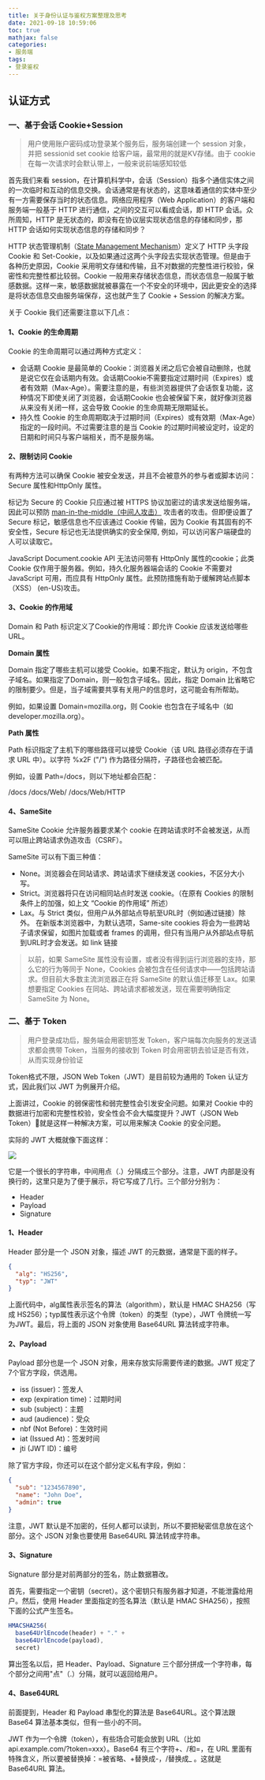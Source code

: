 ```yaml
---
title: 关于身份认证与鉴权方案整理及思考
date: 2021-09-18 10:59:06
toc: true
mathjax: false
categories: 
- 服务端
tags:
- 登录鉴权
---
```


## 认证方式

### 一、基于会话 Cookie+Session

> 用户使用账户密码成功登录某个服务后，服务端创建一个 session 对象，并把 sessionid set cookie 给客户端，最常用的就是KV存储。由于 cookie 在每一次请求时会默认带上，一般来说前端感知较低

首先我们来看 session，在计算机科学中，会话（Session）指多个通信实体之间的一次临时和互动的信息交换。会话通常是有状态的，这意味着通信的实体中至少有一方需要保存当时的状态信息。网络应用程序（Web Application）的客户端和服务端一般基于 HTTP 进行通信，之间的交互可以看成会话，即 HTTP 会话。众所周知，HTTP 是无状态的，即没有在协议层实现状态信息的存储和同步，那 HTTP 会话如何实现状态信息的存储和同步？

<!-- more -->

HTTP 状态管理机制（[State Management Mechanism](https://tools.ietf.org/html/rfc6265)）定义了 HTTP 头字段 Cookie 和 Set-Cookie，以及如果通过这两个头字段去实现状态管理。但是由于各种历史原因，Cookie 采用明文存储和传输，且不对数据的完整性进行校验，保密性和完整性都比较弱。Cookie 一般用来存储状态信息，而状态信息一般属于敏感数据。这样一来，敏感数据就被暴露在一个不安全的环境中，因此更安全的选择是将状态信息交由服务端保存，这也就产生了 Cookie + Session 的解决方案。

关于 Cookie 我们还需要注意以下几点：

#### 1、Cookie 的生命周期

Cookie 的生命周期可以通过两种方式定义：

- 会话期 Cookie 是最简单的 Cookie：浏览器关闭之后它会被自动删除，也就是说它仅在会话期内有效。会话期Cookie不需要指定过期时间（Expires）或者有效期（Max-Age）。需要注意的是，有些浏览器提供了会话恢复功能，这种情况下即使关闭了浏览器，会话期Cookie 也会被保留下来，就好像浏览器从来没有关闭一样，这会导致 Cookie 的生命周期无限期延长。
- 持久性 Cookie 的生命周期取决于过期时间（Expires）或有效期（Max-Age）指定的一段时间。不过需要注意的是当 Cookie 的过期时间被设定时，设定的日期和时间只与客户端相关，而不是服务端。

#### 2、限制访问 Cookie

有两种方法可以确保 Cookie 被安全发送，并且不会被意外的参与者或脚本访问：Secure 属性和HttpOnly 属性。

标记为 Secure 的 Cookie 只应通过被 HTTPS 协议加密过的请求发送给服务端，因此可以预防 [man-in-the-middle（中间人攻击）](https://developer.mozilla.org/zh-CN/docs/Glossary/MitM) 攻击者的攻击。但即便设置了 Secure 标记，敏感信息也不应该通过 Cookie 传输，因为 Cookie 有其固有的不安全性，Secure 标记也无法提供确实的安全保障, 例如，可以访问客户端硬盘的人可以读取它。

JavaScript Document.cookie API 无法访问带有 HttpOnly 属性的cookie；此类 Cookie 仅作用于服务器。例如，持久化服务器端会话的 Cookie 不需要对 JavaScript 可用，而应具有 HttpOnly 属性。此预防措施有助于缓解跨站点脚本（XSS） (en-US)攻击。

#### 3、Cookie 的作用域

Domain 和 Path 标识定义了Cookie的作用域：即允许 Cookie 应该发送给哪些URL。

**Domain 属性**

Domain 指定了哪些主机可以接受 Cookie。如果不指定，默认为 origin，不包含子域名。如果指定了Domain，则一般包含子域名。因此，指定 Domain 比省略它的限制要少。但是，当子域需要共享有关用户的信息时，这可能会有所帮助。 

例如，如果设置 Domain=mozilla.org，则 Cookie 也包含在子域名中（如developer.mozilla.org）。

**Path 属性**

Path 标识指定了主机下的哪些路径可以接受 Cookie（该 URL 路径必须存在于请求 URL 中）。以字符 %x2F ("/") 作为路径分隔符，子路径也会被匹配。

例如，设置 Path=/docs，则以下地址都会匹配：

/docs
/docs/Web/
/docs/Web/HTTP

#### 4、SameSite

SameSite Cookie 允许服务器要求某个 cookie 在跨站请求时不会被发送，从而可以阻止跨站请求伪造攻击（CSRF）。

SameSite 可以有下面三种值：

- None。浏览器会在同站请求、跨站请求下继续发送 cookies，不区分大小写。
- Strict。浏览器将只在访问相同站点时发送 cookie。（在原有 Cookies 的限制条件上的加强，如上文 “Cookie 的作用域” 所述）
- Lax。与 Strict 类似，但用户从外部站点导航至URL时（例如通过链接）除外。 在新版本浏览器中，为默认选项，Same-site cookies 将会为一些跨站子请求保留，如图片加载或者 frames 的调用，但只有当用户从外部站点导航到URL时才会发送。如 link 链接

> 以前，如果 SameSite 属性没有设置，或者没有得到运行浏览器的支持，那么它的行为等同于 None，Cookies 会被包含在任何请求中——包括跨站请求。但目前大多数主流浏览器正在将 SameSite 的默认值迁移至 Lax。如果想要指定 Cookies 在同站、跨站请求都被发送，现在需要明确指定 SameSite 为 None。

### 二、基于 Token

> 用户登录成功后，服务端会用密钥签发 Token，客户端每次向服务的发送请求都会携带 Token，当服务的接收到 Token 时会用密钥去验证是否有效，从而实现身份验证

Token格式不限，JSON Web Token（JWT）是目前较为通用的 Token 认证方式，因此我们以 JWT 为例展开介绍。

上面讲过，Cookie 的弱保密性和弱完整性会引发安全问题。如果对 Cookie 中的数据进行加密和完整性校验，安全性会不会大幅度提升？JWT（JSON Web Token）就是这样一种解决方案，可以用来解决 Cookie 的安全问题。

实际的 JWT 大概就像下面这样：

<img src="/assets/authority/01.png">

它是一个很长的字符串，中间用点（.）分隔成三个部分。注意，JWT 内部是没有换行的，这里只是为了便于展示，将它写成了几行。三个部分分别为：

- Header
- Payload
- Signature

#### 1、Header

Header 部分是一个 JSON 对象，描述 JWT 的元数据，通常是下面的样子。

```json
{
  "alg": "HS256",
  "typ": "JWT"
}
```

上面代码中，alg属性表示签名的算法（algorithm），默认是 HMAC SHA256（写成 HS256）；typ属性表示这个令牌（token）的类型（type），JWT 令牌统一写为JWT。最后，将上面的 JSON 对象使用 Base64URL 算法转成字符串。

#### 2、Payload

Payload 部分也是一个 JSON 对象，用来存放实际需要传递的数据。JWT 规定了7个官方字段，供选用。

- iss (issuer)：签发人
- exp (expiration time)：过期时间
- sub (subject)：主题
- aud (audience)：受众
- nbf (Not Before)：生效时间
- iat (Issued At)：签发时间
- jti (JWT ID)：编号

除了官方字段，你还可以在这个部分定义私有字段，例如：

```json
{
  "sub": "1234567890",
  "name": "John Doe",
  "admin": true
}
```

注意，JWT 默认是不加密的，任何人都可以读到，所以不要把秘密信息放在这个部分。这个 JSON 对象也要使用 Base64URL 算法转成字符串。

#### 3、Signature

Signature 部分是对前两部分的签名，防止数据篡改。

首先，需要指定一个密钥（secret）。这个密钥只有服务器才知道，不能泄露给用户。然后，使用 Header 里面指定的签名算法（默认是 HMAC SHA256），按照下面的公式产生签名。

```js
HMACSHA256(
  base64UrlEncode(header) + "." +
  base64UrlEncode(payload),
  secret)
```

算出签名以后，把 Header、Payload、Signature 三个部分拼成一个字符串，每个部分之间用"点"（.）分隔，就可以返回给用户。

#### 4、Base64URL

前面提到，Header 和 Payload 串型化的算法是 Base64URL。这个算法跟 Base64 算法基本类似，但有一些小的不同。

JWT 作为一个令牌（token），有些场合可能会放到 URL（比如 api.example.com/?token=xxx）。Base64 有三个字符+、/和=，在 URL 里面有特殊含义，所以要被替换掉：=被省略、+替换成-，/替换成_ 。这就是 Base64URL 算法。
